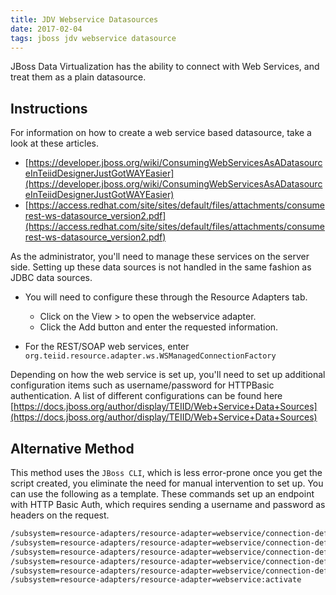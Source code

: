 ```yaml
---
title: JDV Webservice Datasources
date: 2017-02-04
tags: jboss jdv webservice datasource
---
```


JBoss Data Virtualization has the ability to connect with Web Services, and treat them as a plain datasource.

## Instructions
For information on how to create a web service based datasource, take a look at these articles.
- [https://developer.jboss.org/wiki/ConsumingWebServicesAsADatasourceInTeiidDesignerJustGotWAYEasier](https://developer.jboss.org/wiki/ConsumingWebServicesAsADatasourceInTeiidDesignerJustGotWAYEasier)
- [https://access.redhat.com/site/sites/default/files/attachments/consumerest-ws-datasource_version2.pdf](https://access.redhat.com/site/sites/default/files/attachments/consumerest-ws-datasource_version2.pdf)

As the administrator, you'll need to manage these services on the server side. Setting up these data sources is not handled in the same fashion as JDBC data sources.

- You will need to configure these through the Resource Adapters tab.
  - Click on the View > to open the webservice adapter.
  - Click the Add button and enter the requested information.


- For the REST/SOAP web services, enter `org.teiid.resource.adapter.ws.WSManagedConnectionFactory`


Depending on how the web service is set up, you'll need to set up additional configuration items such as username/password for HTTPBasic authentication. A list of different configurations can be found here [https://docs.jboss.org/author/display/TEIID/Web+Service+Data+Sources](https://docs.jboss.org/author/display/TEIID/Web+Service+Data+Sources)


## Alternative Method

This method uses the `JBoss CLI`, which is less error-prone once you get the script created, you eliminate the need for manual intervention to set up. You can use the following as a template. These commands set up an endpoint with HTTP Basic Auth, which requires sending a username and password as headers on the request.
```sh
/subsystem=resource-adapters/resource-adapter=webservice/connection-definitions=mywebds:add(jndi-name=java:/mywebds, class-name=org.teiid.resource.adapter.ws.WSManagedConnectionFactory, enabled=true, use-java-context=true)
/subsystem=resource-adapters/resource-adapter=webservice/connection-definitions= mywebds /config-properties=EndPoint:add(value="http://abc.defghi")
/subsystem=resource-adapters/resource-adapter=webservice/connection-definitions= mywebds /config-properties=AuthPassword:add(value="password")
/subsystem=resource-adapters/resource-adapter=webservice/connection-definitions= mywebds /config-properties=SecurityType:add(value="HTTPBasic")
/subsystem=resource-adapters/resource-adapter=webservice/connection-definitions= mywebds /config-properties=AuthUserName:add(value="username")
/subsystem=resource-adapters/resource-adapter=webservice:activate
```